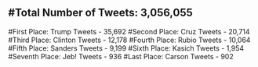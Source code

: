 #Total Number of Tweets: 3,056,055 
---
#First Place: Trump Tweets - 35,692
#Second Place: Cruz Tweets - 20,714
#Third Place: Clinton Tweets - 12,178
#Fourth Place: Rubio Tweets - 10,064
#Fifth Place: Sanders Tweets - 9,199
#Sixth Place: Kasich Tweets - 1,954
#Seventh Place: Jeb! Tweets - 936
#Last Place: Carson Tweets - 902
